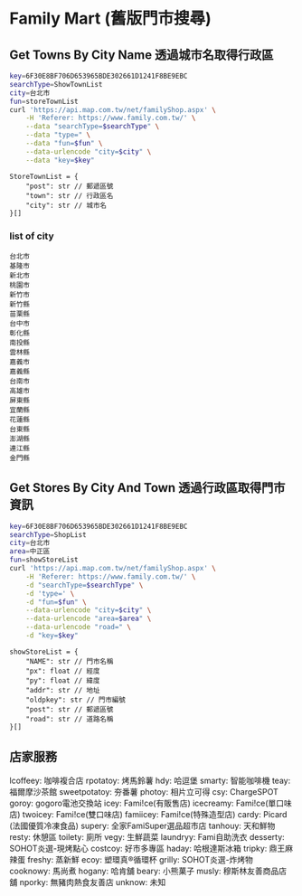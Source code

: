 # Family Mart (舊版門市搜尋)

## Get Towns By City Name 透過城市名取得行政區

```sh
key=6F30E8BF706D653965BDE302661D1241F8BE9EBC
searchType=ShowTownList
city=台北市
fun=storeTownList
curl 'https://api.map.com.tw/net/familyShop.aspx' \
    -H 'Referer: https://www.family.com.tw/' \
    --data "searchType=$searchType" \
    --data "type=" \
    --data "fun=$fun" \
    --data-urlencode "city=$city" \
    --data "key=$key"
```

```
StoreTownList = {
    "post": str // 郵遞區號
    "town": str // 行政區名
    "city": str // 城市名
}[]
```

### list of city
```
台北市
基隆市
新北市
桃園市
新竹市
新竹縣
苗栗縣
台中市
彰化縣
南投縣
雲林縣
嘉義市
嘉義縣
台南市
高雄市
屏東縣
宜蘭縣
花蓮縣
台東縣
澎湖縣
連江縣
金門縣
```

## Get Stores By City And Town 透過行政區取得門市資訊

```sh
key=6F30E8BF706D653965BDE302661D1241F8BE9EBC
searchType=ShopList
city=台北市
area=中正區
fun=showStoreList
curl 'https://api.map.com.tw/net/familyShop.aspx' \
    -H 'Referer: https://www.family.com.tw/' \
    -d "searchType=$searchType" \
    -d 'type=' \
    -d "fun=$fun" \
    --data-urlencode "city=$city" \
    --data-urlencode "area=$area" \
    --data-urlencode "road=" \
    -d "key=$key"
```

```
showStoreList = {
    "NAME": str // 門市名稱
    "px": float // 經度
    "py": float // 緯度
    "addr": str // 地址
    "oldpkey": str // 門市編號
    "post": str // 郵遞區號
    "road": str // 道路名稱
}[]
```

## 店家服務

lcoffeey: 咖啡複合店
rpotatoy: 烤馬鈴薯
hdy: 哈逗堡
smarty: 智能咖啡機
teay: 福爾摩沙茶館
sweetpotatoy: 夯番薯
photoy: 相片立可得
csy: ChargeSPOT
goroy: gogoro電池交換站
icey: Fami!ce(有販售店)
icecreamy: Fami!ce(單口味店)
twoicey: Fami!ce(雙口味店)
famiicey: Fami!ce(特殊造型店)
cardy: Picard (法國優質冷凍食品)
supery: 全家FamiSuper選品超市店
tanhouy: 天和鮮物
resty: 休憩區
toilety: 廁所
vegy: 生鮮蔬菜
laundryy: Fami自助洗衣
desserty: SOHOT炎選-現烤點心
costcoy: 好市多專區
haday: 哈根達斯冰箱
tripky: 鼎王麻辣蛋
freshy: 蒸新鮮
ecoy: 塑環真®循環杯
grilly: SOHOT炎選-炸烤物
cooknowy: 馬尚煮
hogany: 哈肯舖
beary: 小熊菓子
musly: 穆斯林友善商品店舖
nporky: 無豬肉熱食友善店
unknow: 未知

